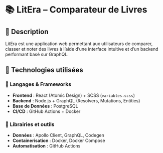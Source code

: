 # 📚 LitEra – Comparateur de Livres

## 📝 Description

LitEra est une application web permettant aux utilisateurs de comparer, classer et noter des livres à l’aide d’une interface intuitive et d’un backend performant basé sur GraphQL.

## 🚀 Technologies utilisées

### 📌 **Langages & Frameworks**

- **Frontend** : React (Atomic Design) + SCSS (`variables.scss`)
- **Backend** : Node.js + GraphQL (Resolvers, Mutations, Entities)
- **Base de Données** : PostgreSQL
- **CI/CD** : GitHub Actions + Docker

### 📌 **Librairies et outils**

- **Données** : Apollo Client, GraphQL, Codegen
- **Containerisation** : Docker, Docker Compose
- **Automatisation** : GitHub Actions
